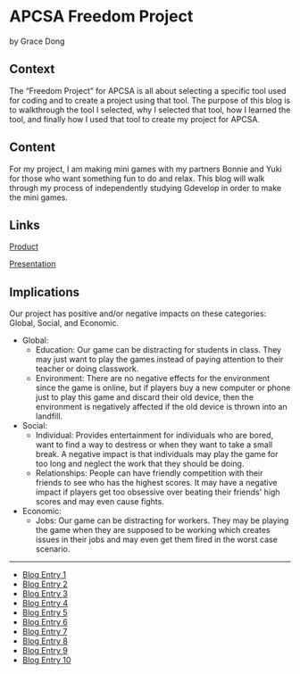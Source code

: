 # APCSA Freedom Project
by Grace Dong

## Context
The “Freedom Project” for APCSA is all about selecting a specific tool used for coding and to create a project using that tool. The purpose of this blog is to walkthrough the tool I selected, why I selected that tool, how I learned the tool, and finally how I used that tool to create my project for APCSA.

## Content
For my project, I am making mini games with my partners Bonnie and Yuki for those who want something fun to do and relax. This blog will walk through my process of independently studying Gdevelop in order to make the mini games.

## Links

[Product](https://gd.games/instant-builds/7bdaee68-9494-442f-867c-44cfcc99d803)

[Presentation](https://docs.google.com/presentation/d/18SfQWYNKy7jik_4suVJHl-IVrZS0XAEGqawleiPXsUg/edit?usp=sharing)

## Implications
Our project has positive and/or negative impacts on these categories: Global, Social, and Economic.
* Global: <br>
  *  Education: Our game can be distracting for students in class. They may just want to play the games instead of paying attention to their teacher or doing classwork.
  *  Environment: There are no negative effects for the environment since the game is online, but if players buy a new computer or phone just to play this game and discard their old device, then the environment is negatively affected if the old device is thrown into an landfill.
* Social: <br>
  *  Individual: Provides entertainment for individuals who are bored, want to find a way to destress or when they want to take a small break. A negative impact is that individuals may play the game for too long and neglect the work that they should be doing.
  *  Relationships: People can have friendly competition with their friends to see who has the highest scores. It may have a negative impact if players get too obsessive over beating their friends' high scores and may even cause fights.
* Economic: <br>
  *  Jobs: Our game can be distracting for workers. They may be playing the game when they are supposed to be working which creates issues in their jobs and may even get them fired in the worst case scenario. 

---

* [Blog Entry 1](entries/entry01.md)
* [Blog Entry 2](entries/entry02.md)
* [Blog Entry 3](entries/entry03.md)
* [Blog Entry 4](entries/entry04.md)
* [Blog Entry 5](entries/entry05.md)
* [Blog Entry 6](entries/entry06.md)
* [Blog Entry 7](entries/entry07.md)
* [Blog Entry 8](entries/entry08.md)
* [Blog Entry 9](entries/entry09.md)
* [Blog Entry 10](entries/entry10.md)
